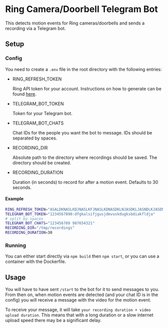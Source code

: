 # Ring Camera/Doorbell Telegram Bot

This detects motion events for Ring cameras/doorbells and sends a recording via a Telegram bot.

## Setup

### Config

You need to create a `.env` file in the root directory with the following entries:

- RING_REFRESH_TOKEN

    Ring API token for your account. Instructions on how to generate can be found [here](https://github.com/dgreif/ring/wiki/Refresh-Tokens).

- TELEGRAM_BOT_TOKEN

    Token for your Telegram bot.

- TELEGRAM_BOT_CHATS

    Chat IDs for the people you want the bot to message. IDs should be separated by spaces.

- RECORDING_DIR

    Absolute path to the directory where recordings should be saved. The directory should be created.

- RECORDING_DURATION

    Duration (in seconds) to record for after a motion event. Defaults to 30 seconds.

#### Example

```bash
RING_REFRESH_TOKEN="ASALDKNASLKDJNASLKFJNASLKDNASDKLNJASDKLJASNDLKJASDNLKJASNDLKASJDNLKASJDNALSKDJNASLKDJNASLKDJASNLDASLDKJAS:DLKJASLDKJASDLKASJD:LASKJDLASDNKASJDNKLASJDNAKJSBDHAJSKDBHAKJSBDHASJKBDHASKJDHBASKJDBHASKJDHBASDKJBASHDKJBASHDKJBASHDJSJHBAJSF"
TELEGRAM_BOT_TOKEN="1234567890:dfgkalsifjgusjdmvuskdugksbdiakfldja"
# split by spaces
TELEGRAM_BOT_CHATS="123456789 987654321"
RECORDING_DIR="/tmp/recordings"
RECORDING_DURATION=30
```

### Running

You can either start directly via `npm build` then `npm start`, or you can use a container with the Dockerfile.

## Usage

You will have to have sent `/start` to the bot for it to send messages to you. From then on, when motion events are detected (and your chat ID is in the config) you will receive a message with the video for the motion event.

To receive your message, it will take `your recording duration + video upload duration`. This means that with a long duration or a slow internet upload speed there may be a significant delay.
